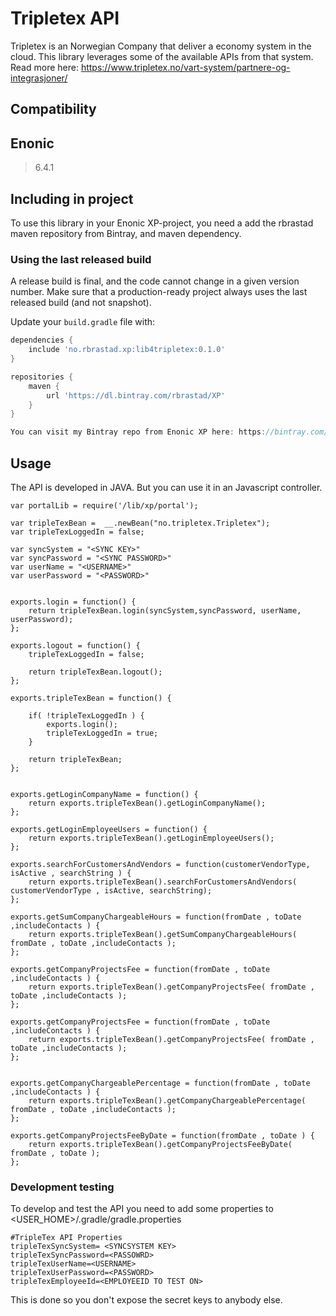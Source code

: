 # Tripletex API

Tripletex is an Norwegian Company that deliver a economy system in the cloud. This library leverages some of the available APIs from that system. Read more here: https://www.tripletex.no/vart-system/partnere-og-integrasjoner/

## Compatibility

 Enonic
 --------
  >6.4.1

## Including in project

To use this library in your Enonic XP-project, you need a add the rbrastad maven repository from Bintray, and maven dependency.

### Using the last released build

A release build is final, and the code cannot change in a given version number. Make sure that a production-ready project always uses the last released build (and not snapshot).

Update your `build.gradle` file with:

```gradle
dependencies {
    include 'no.rbrastad.xp:lib4tripletex:0.1.0'
}

repositories {
    maven {
        url 'https://dl.bintray.com/rbrastad/XP'
    }
}

You can visit my Bintray repo from Enonic XP here: https://bintray.com/rbrastad/XP

```

## Usage

The API is developed in JAVA. But you can use it in an Javascript controller.

```
var portalLib = require('/lib/xp/portal');

var tripleTexBean =  __.newBean("no.tripletex.Tripletex");
var tripleTexLoggedIn = false;

var syncSystem = "<SYNC KEY>"
var syncPassword = "<SYNC PASSWORD>"
var userName = "<USERNAME>"
var userPassword = "<PASSWORD>"


exports.login = function() {
    return tripleTexBean.login(syncSystem,syncPassword, userName, userPassword);
};

exports.logout = function() {
    tripleTexLoggedIn = false;

    return tripleTexBean.logout();
};

exports.tripleTexBean = function() {

    if( !tripleTexLoggedIn ) {
        exports.login();
        tripleTexLoggedIn = true;
    }

    return tripleTexBean;
};


exports.getLoginCompanyName = function() {
    return exports.tripleTexBean().getLoginCompanyName();
};

exports.getLoginEmployeeUsers = function() {
    return exports.tripleTexBean().getLoginEmployeeUsers();
};

exports.searchForCustomersAndVendors = function(customerVendorType, isActive , searchString ) {
    return exports.tripleTexBean().searchForCustomersAndVendors( customerVendorType , isActive, searchString);
};

exports.getSumCompanyChargeableHours = function(fromDate , toDate ,includeContacts ) {
    return exports.tripleTexBean().getSumCompanyChargeableHours( fromDate , toDate ,includeContacts );
};

exports.getCompanyProjectsFee = function(fromDate , toDate ,includeContacts ) {
    return exports.tripleTexBean().getCompanyProjectsFee( fromDate , toDate ,includeContacts );
};

exports.getCompanyProjectsFee = function(fromDate , toDate ,includeContacts ) {
    return exports.tripleTexBean().getCompanyProjectsFee( fromDate , toDate ,includeContacts );
};


exports.getCompanyChargeablePercentage = function(fromDate , toDate ,includeContacts ) {
    return exports.tripleTexBean().getCompanyChargeablePercentage( fromDate , toDate ,includeContacts );
};

exports.getCompanyProjectsFeeByDate = function(fromDate , toDate ) {
    return exports.tripleTexBean().getCompanyProjectsFeeByDate( fromDate , toDate );
};

```

### Development testing

To develop and test the API you need to add some properties to <USER_HOME>/.gradle/gradle.properties

```
#TripleTex API Properties
tripleTexSyncSystem= <SYNCSYSTEM KEY>
tripleTexSyncPassword=<PASSOWRD>
tripleTexUserName=<USERNAME>
tripleTexUserPassword=<PASSWORD>
tripleTexEmployeeId=<EMPLOYEEID TO TEST ON>
```

This is done so you don't expose the secret keys to anybody else.